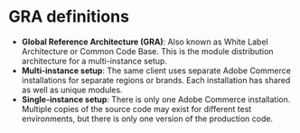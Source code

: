 # GRA definitions

- **Global Reference Architecture (GRA)**: Also known as White Label Architecture or Common Code Base. This is the module distribution architecture for a multi-instance setup.
- **Multi-instance setup**: The same client uses separate Adobe Commerce installations for separate regions or brands. Each installation has shared as well as unique modules.
- **Single-instance setup**: There is only one Adobe Commerce installation. Multiple copies of the source code may exist for different test environments, but there is only one version of the production code.
